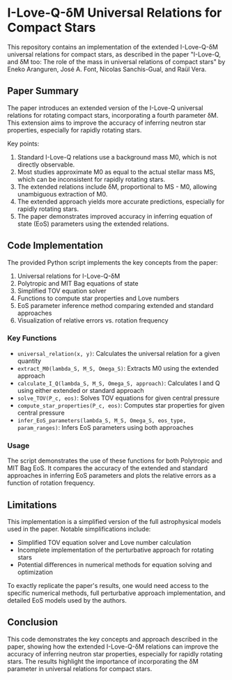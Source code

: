 # I-Love-Q-δM Universal Relations for Compact Stars

This repository contains an implementation of the extended I-Love-Q-δM universal relations for compact stars, as described in the paper "I-Love-Q, and δM too: The role of the mass in universal relations of compact stars" by Eneko Aranguren, José A. Font, Nicolas Sanchis-Gual, and Raül Vera.

## Paper Summary

The paper introduces an extended version of the I-Love-Q universal relations for rotating compact stars, incorporating a fourth parameter δM. This extension aims to improve the accuracy of inferring neutron star properties, especially for rapidly rotating stars.

Key points:

1. Standard I-Love-Q relations use a background mass M0, which is not directly observable.
2. Most studies approximate M0 as equal to the actual stellar mass MS, which can be inconsistent for rapidly rotating stars.
3. The extended relations include δM, proportional to MS - M0, allowing unambiguous extraction of M0.
4. The extended approach yields more accurate predictions, especially for rapidly rotating stars.
5. The paper demonstrates improved accuracy in inferring equation of state (EoS) parameters using the extended relations.

## Code Implementation

The provided Python script implements the key concepts from the paper:

1. Universal relations for I-Love-Q-δM
2. Polytropic and MIT Bag equations of state
3. Simplified TOV equation solver
4. Functions to compute star properties and Love numbers
5. EoS parameter inference method comparing extended and standard approaches
6. Visualization of relative errors vs. rotation frequency

### Key Functions

- `universal_relation(x, y)`: Calculates the universal relation for a given quantity
- `extract_M0(lambda_S, M_S, Omega_S)`: Extracts M0 using the extended approach
- `calculate_I_Q(lambda_S, M_S, Omega_S, approach)`: Calculates I and Q using either extended or standard approach
- `solve_TOV(P_c, eos)`: Solves TOV equations for given central pressure
- `compute_star_properties(P_c, eos)`: Computes star properties for given central pressure
- `infer_EoS_parameters(lambda_S, M_S, Omega_S, eos_type, param_ranges)`: Infers EoS parameters using both approaches

### Usage

The script demonstrates the use of these functions for both Polytropic and MIT Bag EoS. It compares the accuracy of the extended and standard approaches in inferring EoS parameters and plots the relative errors as a function of rotation frequency.

## Limitations

This implementation is a simplified version of the full astrophysical models used in the paper. Notable simplifications include:

- Simplified TOV equation solver and Love number calculation
- Incomplete implementation of the perturbative approach for rotating stars
- Potential differences in numerical methods for equation solving and optimization

To exactly replicate the paper's results, one would need access to the specific numerical methods, full perturbative approach implementation, and detailed EoS models used by the authors.

## Conclusion

This code demonstrates the key concepts and approach described in the paper, showing how the extended I-Love-Q-δM relations can improve the accuracy of inferring neutron star properties, especially for rapidly rotating stars. The results highlight the importance of incorporating the δM parameter in universal relations for compact stars.